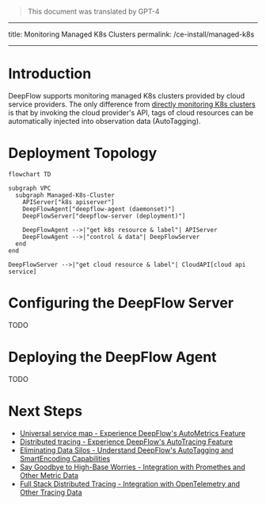 > This document was translated by GPT-4

---

title: Monitoring Managed K8s Clusters
permalink: /ce-install/managed-k8s

---

# Introduction

DeepFlow supports monitoring managed K8s clusters provided by cloud service providers. The only difference from [directly monitoring K8s clusters](./single-k8s/) is that by invoking the cloud provider's API, tags of cloud resources can be automatically injected into observation data (AutoTagging).

# Deployment Topology

```mermaid
flowchart TD

subgraph VPC
  subgraph Managed-K8s-Cluster
    APIServer["k8s apiserver"]
    DeepFlowAgent["deepflow-agent (daemonset)"]
    DeepFlowServer["deepflow-server (deployment)"]

    DeepFlowAgent -->|"get k8s resource & label"| APIServer
    DeepFlowAgent -->|"control & data"| DeepFlowServer
  end
end

DeepFlowServer -->|"get cloud resource & label"| CloudAPI[cloud api service]
```

# Configuring the DeepFlow Server

TODO

# Deploying the DeepFlow Agent

TODO

# Next Steps

- [Universal service map - Experience DeepFlow's AutoMetrics Feature](../features/universal-map/auto-metrics/)
- [Distributed tracing - Experience DeepFlow's AutoTracing Feature](../features/distributed-tracing/auto-tracing/)
- [Eliminating Data Silos - Understand DeepFlow's AutoTagging and SmartEncoding Capabilities](../features/auto-tagging/elimilate-data-silos/)
- [Say Goodbye to High-Base Worries - Integration with Promethes and Other Metric Data](../integration/input/metrics/metrics-auto-tagging/)
- [Full Stack Distributed Tracing - Integration with OpenTelemetry and Other Tracing Data](../integration/input/tracing/full-stack-distributed-tracing/)
